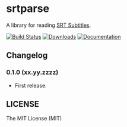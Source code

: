 # srtparse

A library for reading [SRT Subtitles][1].

[![Build Status](https://img.shields.io/travis/Kilte/srtparse.svg?style=flat-square)](https://travis-ci.org/Kilte/srtparse)
[![Downloads](https://img.shields.io/crates/d/srtparse.svg?style=flat-square)](https://crates.io/crates/srtparse/)
[![Documentation](https://img.shields.io/badge/docs-0.1.0-yellowgreen.svg?style=flat-square)](https://coming-soon/)

## Changelog

### 0.1.0 (xx.yy.zzzz)

- First release.

## LICENSE

The MIT License (MIT)

[1]: https://matroska.org/technical/specs/subtitles/srt.html
